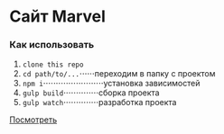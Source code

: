 # Сайт Marvel

### Как использовать

1. ```clone this repo```  
2. ```cd path/to/...```⋅⋅⋅⋅⋅⋅переходим в папку с проектом
3. ```npm i```⋅⋅⋅⋅⋅⋅⋅⋅⋅⋅⋅⋅⋅⋅⋅⋅⋅⋅⋅⋅⋅⋅⋅⋅установка зависимостей
4. ```gulp build```⋅⋅⋅⋅⋅⋅⋅⋅⋅⋅⋅⋅⋅⋅сборка проекта
5. ```gulp watch```⋅⋅⋅⋅⋅⋅⋅⋅⋅⋅⋅⋅⋅⋅разработка проекта

[Посмотреть](https://vanyasofroni.github.io/marvel-site/)
